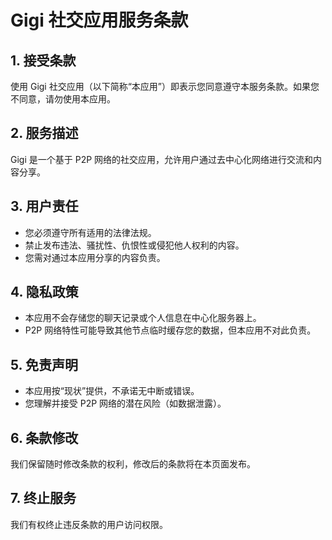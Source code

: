 # Gigi 社交应用服务条款

## 1. 接受条款

使用 Gigi 社交应用（以下简称“本应用”）即表示您同意遵守本服务条款。如果您不同意，请勿使用本应用。

## 2. 服务描述

Gigi 是一个基于 P2P 网络的社交应用，允许用户通过去中心化网络进行交流和内容分享。

## 3. 用户责任

- 您必须遵守所有适用的法律法规。
- 禁止发布违法、骚扰性、仇恨性或侵犯他人权利的内容。
- 您需对通过本应用分享的内容负责。

## 4. 隐私政策

- 本应用不会存储您的聊天记录或个人信息在中心化服务器上。
- P2P 网络特性可能导致其他节点临时缓存您的数据，但本应用不对此负责。

## 5. 免责声明

- 本应用按“现状”提供，不承诺无中断或错误。
- 您理解并接受 P2P 网络的潜在风险（如数据泄露）。

## 6. 条款修改

我们保留随时修改条款的权利，修改后的条款将在本页面发布。

## 7. 终止服务

我们有权终止违反条款的用户访问权限。